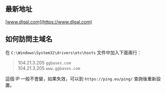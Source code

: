 ## 最新地址
[www.dlgal.com](https://www.dlgal.com)
## 如何訪問主域名
在 `C:\Windows\System32\drivers\etc\hosts` 文件中加入下面兩行：

>104.21.3.205	`ggbases.com`  
>104.21.3.205 `www.ggbases.com`  

這個 IP 一般不會變，如果失效，可以到 `https://ping.eu/ping/` 查詢後重新設置。
